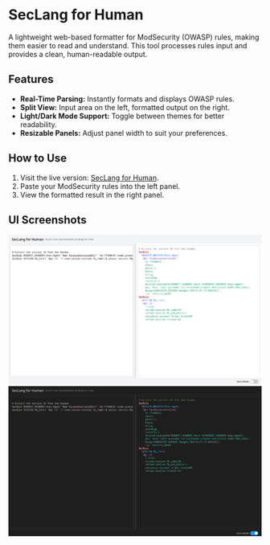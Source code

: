 # SecLang for Human

A lightweight web-based formatter for ModSecurity (OWASP) rules, making them easier to read and understand. This tool processes rules input and provides a clean, human-readable output.

## Features
- **Real-Time Parsing:** Instantly formats and displays OWASP rules.
- **Split View:** Input area on the left, formatted output on the right.
- **Light/Dark Mode Support:** Toggle between themes for better readability.
- **Resizable Panels:** Adjust panel width to suit your preferences.

## How to Use
1. Visit the live version: [SecLang for Human](https://tty2.github.io/sec-lang-for-human/).
2. Paste your ModSecurity rules into the left panel.
3. View the formatted result in the right panel.

## UI Screenshots
<img src="assets/light.png" width="700">
<img src="assets/dark.png" width="700">
